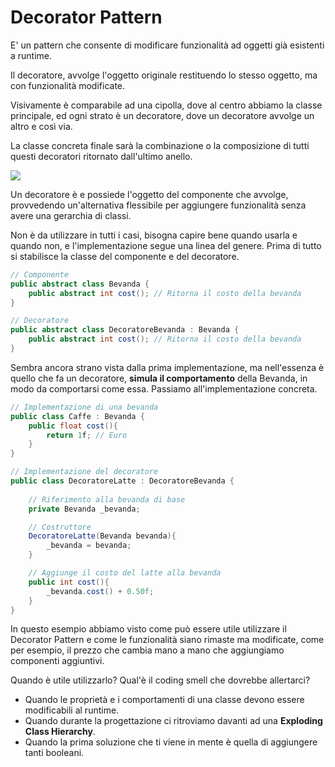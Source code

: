Decorator Pattern
===


E' un pattern che consente di modificare funzionalità ad oggetti già esistenti a runtime.

Il decoratore, avvolge l'oggetto originale restituendo lo stesso oggetto, ma con funzionalità modificate.

Visivamente è comparabile ad una cipolla, dove al centro abbiamo la classe principale, ed ogni strato è un decoratore, dove un decoratore avvolge un altro e così via.

La classe concreta finale sarà la combinazione o la composizione di tutti questi decoratori ritornato dall'ultimo anello.

![](decorator.png)

Un decoratore è e possiede l'oggetto del componente che avvolge, provvedendo un'alternativa flessibile per aggiungere funzionalità senza avere una gerarchia di classi.

Non è da utilizzare in tutti i casi, bisogna capire bene quando usarla e quando non, e l'implementazione segue una linea del genere. Prima di tutto si stabilisce la classe del componente e del decoratore.

```csharp
// Componente
public abstract class Bevanda {
	public abstract int cost(); // Ritorna il costo della bevanda
}

// Decoratore
public abstract class DecoratoreBevanda : Bevanda {
	public abstract int cost(); // Ritorna il costo della bevanda
}
```

Sembra ancora strano vista dalla prima implementazione, ma nell'essenza è quello che fa un decoratore, **simula il comportamento** della Bevanda, in modo da comportarsi come essa. Passiamo all'implementazione concreta.

```csharp
// Implementazione di una bevanda
public class Caffe : Bevanda {
	public float cost(){
		return 1f; // Euro
	}
}

// Implementazione del decoratore
public class DecoratoreLatte : DecoratoreBevanda {
	
	// Riferimento alla bevanda di base
	private Bevanda _bevanda;

	// Costruttore
	DecoratoreLatte(Bevanda bevanda){
		_bevanda = bevanda;
	}

	// Aggiunge il costo del latte alla bevanda
	public int cost(){
		_bevanda.cost() + 0.50f;
	}
}
```

In questo esempio abbiamo visto come può essere utile utilizzare il Decorator Pattern e come le funzionalità siano rimaste ma modificate, come per esempio, il prezzo che cambia mano a mano che aggiungiamo componenti aggiuntivi.

Quando è utile utilizzarlo? Qual'è il coding smell che dovrebbe allertarci?

-   Quando le proprietà e i comportamenti di una classe devono essere modificabili al runtime.
-   Quando durante la progettazione ci ritroviamo davanti ad una **Exploding Class Hierarchy**.
-   Quando la prima soluzione che ti viene in mente è quella di aggiungere tanti booleani.